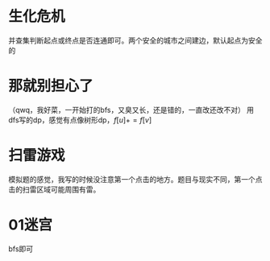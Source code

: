 # 生化危机
并查集判断起点或终点是否连通即可。两个安全的城市之间建边，默认起点为安全的
# 那就别担心了
（qwq，我好菜，一开始打的bfs，又臭又长，还是错的，一直改还改不对）
用dfs写的dp，感觉有点像树形dp，$f[u]+=f[v]$

# 扫雷游戏
模拟题的感觉，我写的时候没注意第一个点击的地方。题目与现实不同，第一个点击的扫雷区域可能周围有雷。

# 01迷宫
bfs即可